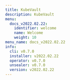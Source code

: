 ```yaml
---
title: KubeVault
description: KubeVault
menu:
  docs_v2022.02.22:
    identifier: welcome
    name: Welcome
    weight: 10
menu_name: docs_v2022.02.22
info:
  cli: v0.7.0
  installer: v2022.02.22
  operator: v0.7.0
  unsealer: v0.7.0
  version: v2022.02.22
---
```


